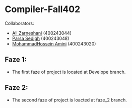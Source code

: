 # Compiler-Fall402
Collaborators:
* [Ali Zarneshani](https://github.com/TrAlii) (400243044)
* [Parsa Sedigh](https://github.com/ParsaSedigh) (400243048)
* [MohammadHossein Amini](https://github.com/MohammadHuseyn) (400243020)

## Faze 1:
* The first faze of project is located at Develope branch.
## Faze 2:
* The second faze of project is loacted at faze_2 branch.
